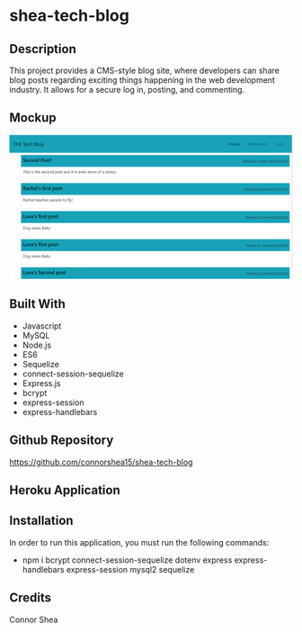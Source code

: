 # shea-tech-blog

## Description 

This project provides a CMS-style blog site, where developers can share blog posts regarding exciting things happening in the web development industry. It allows for a secure log in, posting, and commenting. 

## Mockup
![](/Public/images/mockup.PNG)

## Built With
* Javascript
* MySQL
* Node.js
* ES6
* Sequelize
* connect-session-sequelize
* Express.js
* bcrypt
* express-session
* express-handlebars

## Github Repository
https://github.com/connorshea15/shea-tech-blog

## Heroku Application



## Installation

In order to run this application, you must run the following commands:

* npm i bcrypt connect-session-sequelize dotenv express express-handlebars express-session mysql2 sequelize

## Credits

Connor Shea